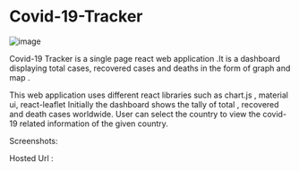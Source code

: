 # Covid-19-Tracker

![image](https://user-images.githubusercontent.com/60578091/152031718-0dce12c6-abf7-4ec5-978f-bada4f83bab7.png)

Covid-19 Tracker is a single page react web application .It is a dashboard displaying total cases, recovered cases and deaths in the form of graph and map .

This web application uses different react libraries such as chart.js , material ui, react-leaflet
Initially the dashboard shows the tally of total , recovered and death cases worldwide. User can select the country to view the covid-19 related information of the given country.

Screenshots:

Hosted Url : 
